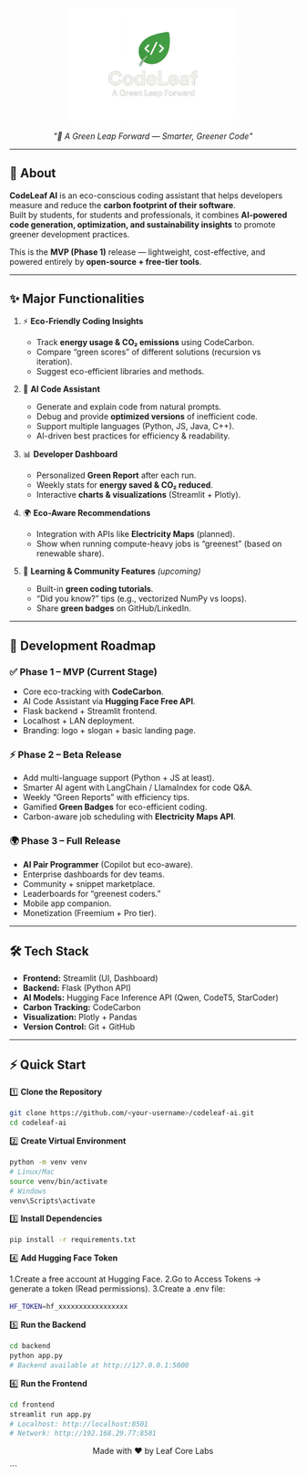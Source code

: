 <p align="center">
  <img src="assets/logo/CodeLeaf.png" alt="CodeLeaf AI Logo" width="300"/>
</p>

<p align="center"><i>"🌿 A Green Leap Forward — Smarter, Greener Code"</i></p>

---

## 📌 About
**CodeLeaf AI** is an eco-conscious coding assistant that helps developers measure and reduce the **carbon footprint of their software**.  
Built by students, for students and professionals, it combines **AI-powered code generation, optimization, and sustainability insights** to promote greener development practices.

This is the **MVP (Phase 1)** release — lightweight, cost-effective, and powered entirely by **open-source + free-tier tools**.

---

## ✨ Major Functionalities

1. ⚡ **Eco-Friendly Coding Insights**  
   - Track **energy usage & CO₂ emissions** using CodeCarbon.  
   - Compare “green scores” of different solutions (recursion vs iteration).  
   - Suggest eco-efficient libraries and methods.  

2. 🤖 **AI Code Assistant**  
   - Generate and explain code from natural prompts.  
   - Debug and provide **optimized versions** of inefficient code.  
   - Support multiple languages (Python, JS, Java, C++).  
   - AI-driven best practices for efficiency & readability.  

3. 📊 **Developer Dashboard**  
   - Personalized **Green Report** after each run.  
   - Weekly stats for **energy saved & CO₂ reduced**.  
   - Interactive **charts & visualizations** (Streamlit + Plotly).  

4. 🌍 **Eco-Aware Recommendations**  
   - Integration with APIs like **Electricity Maps** (planned).  
   - Show when running compute-heavy jobs is “greenest” (based on renewable share).  

5. 🧠 **Learning & Community Features** *(upcoming)*  
   - Built-in **green coding tutorials**.  
   - “Did you know?” tips (e.g., vectorized NumPy vs loops).  
   - Share **green badges** on GitHub/LinkedIn.  

---

## 🚀 Development Roadmap

### ✅ Phase 1 – MVP (Current Stage)
- Core eco-tracking with **CodeCarbon**.  
- AI Code Assistant via **Hugging Face Free API**.  
- Flask backend + Streamlit frontend.  
- Localhost + LAN deployment.  
- Branding: logo + slogan + basic landing page.  

### ⚡ Phase 2 – Beta Release
- Add multi-language support (Python + JS at least).  
- Smarter AI agent with LangChain / LlamaIndex for code Q&A.  
- Weekly “Green Reports” with efficiency tips.  
- Gamified **Green Badges** for eco-efficient coding.  
- Carbon-aware job scheduling with **Electricity Maps API**.  

### 🌍 Phase 3 – Full Release
- **AI Pair Programmer** (Copilot but eco-aware).  
- Enterprise dashboards for dev teams.  
- Community + snippet marketplace.  
- Leaderboards for “greenest coders.”  
- Mobile app companion.  
- Monetization (Freemium + Pro tier).  

---

## 🛠️ Tech Stack
- **Frontend:** Streamlit (UI, Dashboard)  
- **Backend:** Flask (Python API)  
- **AI Models:** Hugging Face Inference API (Qwen, CodeT5, StarCoder)  
- **Carbon Tracking:** CodeCarbon  
- **Visualization:** Plotly + Pandas  
- **Version Control:** Git + GitHub  

---

## ⚡ Quick Start

1️⃣ **Clone the Repository**
```bash
git clone https://github.com/<your-username>/codeleaf-ai.git
cd codeleaf-ai
```

2️⃣ **Create Virtual Environment**
```bash
python -m venv venv
# Linux/Mac
source venv/bin/activate
# Windows
venv\Scripts\activate
```

3️⃣ **Install Dependencies**
```bash
pip install -r requirements.txt
```

4️⃣ **Add Hugging Face Token**

1.Create a free account at Hugging Face.
2.Go to Access Tokens → generate a token (Read permissions).
3.Create a .env file:
```bash
HF_TOKEN=hf_xxxxxxxxxxxxxxxxx
```

5️⃣ **Run the Backend**
```bash
cd backend
python app.py
# Backend available at http://127.0.0.1:5000
```

6️⃣ **Run the Frontend**
```bash
cd frontend
streamlit run app.py
# Localhost: http://localhost:8501
# Network: http://192.168.29.77:8501
```
<p align="center">Made with ❤️ by Leaf Core Labs</p> ```